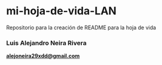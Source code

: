 # mi-hoja-de-vida-LAN
Repositorio para la creación de README para la hoja de vida
### Luis Alejandro Neira Rivera
**alejoneira29xdd@gmail.com**

